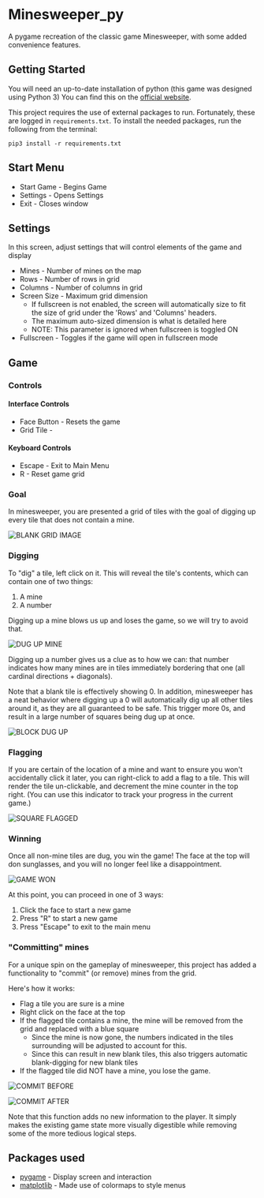 # Minesweeper_py
A pygame recreation of the classic game Minesweeper, with some added convenience features.

## Getting Started
You will need an up-to-date installation of python (this game was designed using Python 3)
You can find this on the [official website](https://www.python.org/downloads/).

This project requires the use of external packages to run. Fortunately, these are logged in `requirements.txt`. To install the needed packages, run the following from the terminal:
```
pip3 install -r requirements.txt
```

## Start Menu
* Start Game - Begins Game
* Settings - Opens Settings
* Exit - Closes window

## Settings
In this screen, adjust settings that will control elements of the game and display
* Mines - Number of mines on the map
* Rows - Number of rows in grid
* Columns - Number of columns in grid
* Screen Size - Maximum grid dimension
  * If fullscreen is not enabled, the screen will automatically size to fit the size of grid under the 'Rows' and 'Columns' headers.
  * The maximum auto-sized dimension is what is detailed here
  * NOTE: This parameter is ignored when fullscreen is toggled ON
* Fullscreen - Toggles if the game will open in fullscreen mode

## Game

### Controls
#### Interface Controls
* Face Button - Resets the game
* Grid Tile - 

#### Keyboard Controls
* Escape - Exit to Main Menu
* R - Reset game grid

### Goal
In minesweeper, you are presented a grid of tiles with the goal of digging up every tile that does not contain a mine.

![BLANK GRID IMAGE](examples/blankGrid.png)

### Digging
To "dig" a tile, left click on it. This will reveal the tile's contents, which can contain one of two things:
1. A mine
2. A number 

Digging up a mine blows us up and loses the game, so we will try to avoid that.

![DUG UP MINE](examples/gameLost.png)

Digging up a number gives us a clue as to how we can: that number indicates how many mines are in tiles immediately bordering that one (all cardinal directions + diagonals). 

Note that a blank tile is effectively showing 0. In addition, minesweeper has a neat behavior where digging up a 0 will automatically dig up all other tiles around it, as they are all guaranteed to be safe. This trigger more 0s, and result in a large number of squares being dug up at once.

![BLOCK DUG UP](examples/blockDug.png)

### Flagging
If you are certain of the location of a mine and want to ensure you won't accidentally click it later, you can right-click to add a flag to a tile.
This will render the tile un-clickable, and decrement the mine counter in the top right. (You can use this indicator
to track your progress in the current game.)

![SQUARE FLAGGED](examples/squareFlagged.png)

### Winning
Once all non-mine tiles are dug, you win the game! The face at the top will don sunglasses, and you 
will no longer feel like a disappointment.

![GAME WON](examples/gameWon.png)

At this point, you can proceed in one of 3 ways:

1. Click the face to start a new game
2. Press "R" to start a new game
3. Press "Escape" to exit to the main menu

### "Committing" mines
For a unique spin on the gameplay of minesweeper, this project has added a functionality to "commit" (or remove) mines from the grid.

Here's how it works:
* Flag a tile you are sure is a mine
* Right click on the face at the top
* If the flagged tile contains a mine, the mine will be removed from the grid and replaced with a blue square
  * Since the mine is now gone, the numbers indicated in the tiles surrounding will be adjusted to account for this.
  * Since this can result in new blank tiles, this also triggers automatic blank-digging for new blank tiles
* If the flagged tile did NOT have a mine, you lose the game.

![COMMIT BEFORE](examples/commitBefore.png)

![COMMIT AFTER](examples/commitAfter.png)

Note that this function adds no new information to the player. 
It simply makes the existing game state more visually digestible while removing
some of the more tedious logical steps.



## Packages used
* [pygame](https://www.pygame.org) - Display screen and interaction
* [matplotlib](https://matplotlib.org) - Made use of colormaps to style menus